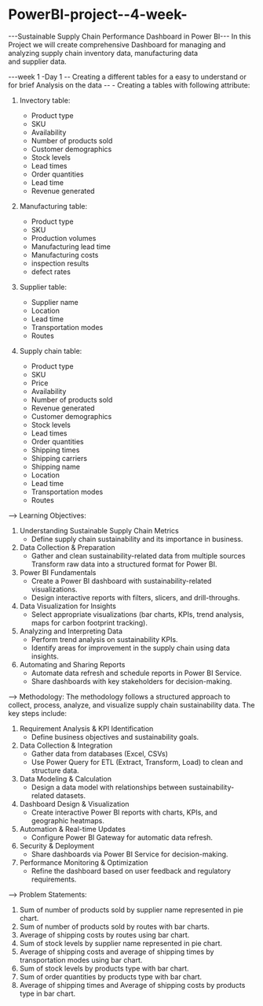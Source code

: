 # PowerBI-project--4-week-
  ---Sustainable Supply Chain Performance Dashboard in Power BI---
 In this Project we will create comprehensive Dashboard for managing and analyzing supply chain inventory data, manufacturing data and supplier data.

---week 1 -Day 1 
    -- Creating a different tables for a easy to understand or for brief Analysis on the data --
    - Creating a tables with following attribute: 
   
  1. Invectory table:
       - Product type
       - SKU
       - Availability
       - Number of products sold
       - Customer demographics
       - Stock levels
       - Lead times
       - Order quantities
       - Lead time
       - Revenue generated
      
   2. Manufacturing table:
       - Product type
       - SKU
       - Production volumes
       - Manufacturing lead time
       - Manufacturing costs
       - inspection results
       - defect rates

   3. Supplier table:
       - Supplier name
       - Location
       - Lead time
       - Transportation modes
       - Routes
    
   4. Supply chain table:
       - Product type
       - SKU
       - Price
       - Availability
       - Number of products sold
       - Revenue generated
       - Customer demographics
       - Stock levels
       - Lead times
       - Order quantities
       - Shipping times
       - Shipping carriers
       - Shipping name
       - Location
       - Lead time
       - Transportation modes
       - Routes
     
--> Learning Objectives:
1. Understanding Sustainable Supply Chain Metrics
   - Define supply chain sustainability and its importance in business.
2. Data Collection & Preparation
   - Gather and clean sustainability-related data from multiple sources Transform raw data into a structured format for Power BI.
3. Power BI Fundamentals
   - Create a Power BI dashboard with sustainability-related visualizations.
   - Design interactive reports with filters, slicers, and drill-throughs.
4. Data Visualization for Insights
   - Select appropriate visualizations (bar charts, KPIs, trend analysis, maps for carbon footprint tracking).
5. Analyzing and Interpreting Data
   - Perform trend analysis on sustainability KPIs.
   - Identify areas for improvement in the supply chain using data insights.
6. Automating and Sharing Reports
   - Automate data refresh and schedule reports in Power BI Service.
   - Share dashboards with key stakeholders for decision-making.


  
--> Methodology:
The methodology follows a structured approach to collect, process, analyze, and visualize supply chain sustainability data. The key steps include:  
1. Requirement Analysis & KPI Identification
   - Define business objectives and sustainability goals.  
2. Data Collection & Integration  
   - Gather data from databases (Excel, CSVs)  
   - Use Power Query for ETL (Extract, Transform, Load) to clean and structure data.  
3. Data Modeling & Calculation
   - Design a data model with relationships between sustainability-related datasets.  
4. Dashboard Design & Visualization
   - Create interactive Power BI reports with charts, KPIs, and geographic heatmaps.  
5. Automation & Real-time Updates
   - Configure Power BI Gateway for automatic data refresh.
6. Security & Deployment
   - Share dashboards via Power BI Service for decision-making.
7. Performance Monitoring & Optimization
   - Refine the dashboard based on user feedback and regulatory requirements.




--> Problem Statements:
1. Sum of number of products sold by supplier name represented in pie chart.
2. Sum of number of products sold by routes with bar charts.
3. Average of shipping costs by routes using bar chart.
4. Sum of stock levels by supplier name represented in pie chart.
5. Average of shipping costs and average of shipping times by transportation modes using bar chart.
6. Sum of stock levels by products type with bar chart.
7. Sum of order quantities by products type with bar chart.
8. Average of shipping times and Average of shipping costs by products type in bar chart.



